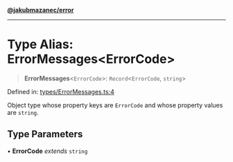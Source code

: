 [**@jakubmazanec/error**](../README.md)

---

# Type Alias: ErrorMessages\<ErrorCode\>

> **ErrorMessages**\<`ErrorCode`\>: `Record`\<`ErrorCode`, `string`\>

Defined in:
[types/ErrorMessages.ts:4](https://github.com/jakubmazanec/tools/blob/90a5050fae768000bb00b2044438762c3c8c0f98/packages/error/source/types/ErrorMessages.ts#L4)

Object type whose property keys are `ErrorCode` and whose property values are `string`.

## Type Parameters

• **ErrorCode** _extends_ `string`
